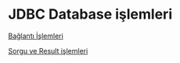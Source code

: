# JDBC Database işlemleri

[Bağlantı İşlemleri](JDBC%20Database%20is%CC%A7lemleri%207981b5ffb0bb422cadd2b953cf42e45f/Bag%CC%86lant%C4%B1%20I%CC%87s%CC%A7lemleri%20eae47eb59eb1470099f2bc8eaadb06e4.md)

[Sorgu ve Result işlemleri](JDBC%20Database%20is%CC%A7lemleri%207981b5ffb0bb422cadd2b953cf42e45f/Sorgu%20ve%20Result%20is%CC%A7lemleri%20fb0d8c3a3edd49cb9638d90c3d43c099.md)